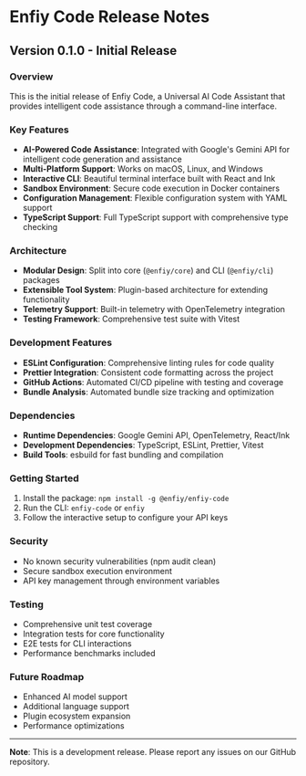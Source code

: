 # Enfiy Code Release Notes

## Version 0.1.0 - Initial Release

### Overview

This is the initial release of Enfiy Code, a Universal AI Code Assistant that provides intelligent code assistance through a command-line interface.

### Key Features

- **AI-Powered Code Assistance**: Integrated with Google's Gemini API for intelligent code generation and assistance
- **Multi-Platform Support**: Works on macOS, Linux, and Windows
- **Interactive CLI**: Beautiful terminal interface built with React and Ink
- **Sandbox Environment**: Secure code execution in Docker containers
- **Configuration Management**: Flexible configuration system with YAML support
- **TypeScript Support**: Full TypeScript support with comprehensive type checking

### Architecture

- **Modular Design**: Split into core (`@enfiy/core`) and CLI (`@enfiy/cli`) packages
- **Extensible Tool System**: Plugin-based architecture for extending functionality
- **Telemetry Support**: Built-in telemetry with OpenTelemetry integration
- **Testing Framework**: Comprehensive test suite with Vitest

### Development Features

- **ESLint Configuration**: Comprehensive linting rules for code quality
- **Prettier Integration**: Consistent code formatting across the project
- **GitHub Actions**: Automated CI/CD pipeline with testing and coverage
- **Bundle Analysis**: Automated bundle size tracking and optimization

### Dependencies

- **Runtime Dependencies**: Google Gemini API, OpenTelemetry, React/Ink
- **Development Dependencies**: TypeScript, ESLint, Prettier, Vitest
- **Build Tools**: esbuild for fast bundling and compilation

### Getting Started

1. Install the package: `npm install -g @enfiy/enfiy-code`
2. Run the CLI: `enfiy-code` or `enfiy`
3. Follow the interactive setup to configure your API keys

### Security

- No known security vulnerabilities (npm audit clean)
- Secure sandbox execution environment
- API key management through environment variables

### Testing

- Comprehensive unit test coverage
- Integration tests for core functionality
- E2E tests for CLI interactions
- Performance benchmarks included

### Future Roadmap

- Enhanced AI model support
- Additional language support
- Plugin ecosystem expansion
- Performance optimizations

---

**Note**: This is a development release. Please report any issues on our GitHub repository.
